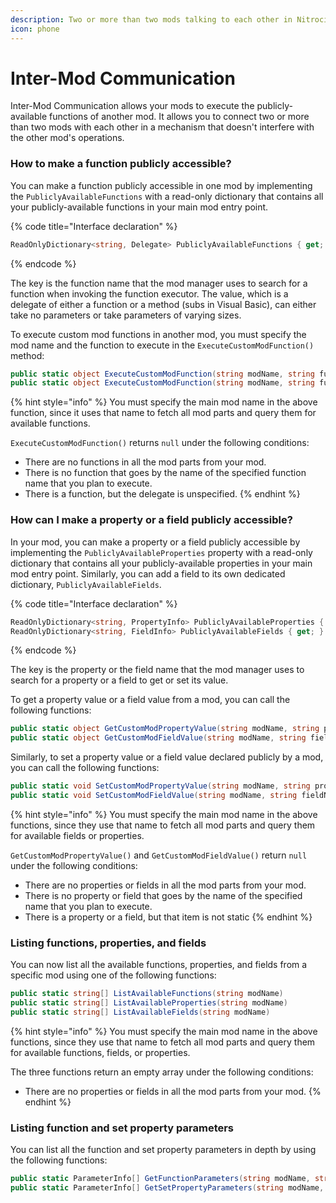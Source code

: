```yaml
---
description: Two or more than two mods talking to each other in Nitrocid
icon: phone
---
```


# Inter-Mod Communication

Inter-Mod Communication allows your mods to execute the publicly-available functions of another mod. It allows you to connect two or more than two mods with each other in a mechanism that doesn't interfere with the other mod's operations.

### How to make a function publicly accessible?

You can make a function publicly accessible in one mod by implementing the `PubliclyAvailableFunctions` with a read-only dictionary that contains all your publicly-available functions in your main mod entry point.

{% code title="Interface declaration" %}
```csharp
ReadOnlyDictionary<string, Delegate> PubliclyAvailableFunctions { get; }
```
{% endcode %}

The key is the function name that the mod manager uses to search for a function when invoking the function executor. The value, which is a delegate of either a function or a method (subs in Visual Basic), can either take no parameters or take parameters of varying sizes.

To execute custom mod functions in another mod, you must specify the mod name and the function to execute in the `ExecuteCustomModFunction()` method:

```csharp
public static object ExecuteCustomModFunction(string modName, string functionName)
public static object ExecuteCustomModFunction(string modName, string functionName, params object[] parameters)
```

{% hint style="info" %}
You must specify the main mod name in the above function, since it uses that name to fetch all mod parts and query them for available functions.

`ExecuteCustomModFunction()` returns `null` under the following conditions:

* There are no functions in all the mod parts from your mod.
* There is no function that goes by the name of the specified function name that you plan to execute.
* There is a function, but the delegate is unspecified.
{% endhint %}

### How can I make a property or a field publicly accessible?

In your mod, you can make a property or a field publicly accessible by implementing the `PubliclyAvailableProperties` property with a read-only dictionary that contains all your publicly-available properties in your main mod entry point. Similarly, you can add a field to its own dedicated dictionary, `PubliclyAvailableFields`.

{% code title="Interface declaration" %}
```csharp
ReadOnlyDictionary<string, PropertyInfo> PubliclyAvailableProperties { get; }
ReadOnlyDictionary<string, FieldInfo> PubliclyAvailableFields { get; }
```
{% endcode %}

The key is the property or the field name that the mod manager uses to search for a property or a field to get or set its value.

To get a property value or a field value from a mod, you can call the following functions:

```csharp
public static object GetCustomModPropertyValue(string modName, string propertyName)
public static object GetCustomModFieldValue(string modName, string fieldName)
```

Similarly, to set a property value or a field value declared publicly by a mod, you can call the following functions:

```csharp
public static void SetCustomModPropertyValue(string modName, string propertyName, object value)
public static void SetCustomModFieldValue(string modName, string fieldName, object value)
```

{% hint style="info" %}
You must specify the main mod name in the above functions, since they use that name to fetch all mod parts and query them for available fields or properties.

`GetCustomModPropertyValue()` and `GetCustomModFieldValue()` return `null` under the following conditions:

* There are no properties or fields in all the mod parts from your mod.
* There is no property or field that goes by the name of the specified name that you plan to execute.
* There is a property or a field, but that item is not static
{% endhint %}

### Listing functions, properties, and fields

You can now list all the available functions, properties, and fields from a specific mod using one of the following functions:

```csharp
public static string[] ListAvailableFunctions(string modName)
public static string[] ListAvailableProperties(string modName)
public static string[] ListAvailableFields(string modName)
```

{% hint style="info" %}
You must specify the main mod name in the above functions, since they use that name to fetch all mod parts and query them for available functions, fields, or properties.

The three functions return an empty array under the following conditions:

* There are no properties or fields in all the mod parts from your mod.
{% endhint %}

### Listing function and set property parameters

You can list all the function and set property parameters in depth by using the following functions:

```csharp
public static ParameterInfo[] GetFunctionParameters(string modName, string functionName)
public static ParameterInfo[] GetSetPropertyParameters(string modName, string propertyName)
```
